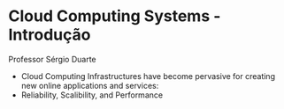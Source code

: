 # Cloud Computing Systems - Introdução

Professor Sérgio Duarte

- Cloud Computing Infrastructures have become pervasive for creating new online applications and services:
- Reliability, Scalibility, and Performance
